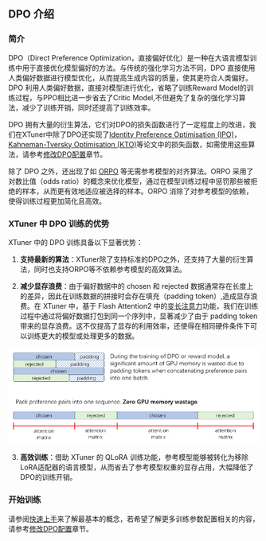## DPO 介绍

### 简介

DPO（Direct Preference Optimization，直接偏好优化）是一种在大语言模型训练中用于直接优化模型偏好的方法。与传统的强化学习方法不同，DPO 直接使用人类偏好数据进行模型优化，从而提高生成内容的质量，使其更符合人类偏好。DPO 利用人类偏好数据，直接对模型进行优化，省略了训练Reward Model的训练过程，与PPO相比进一步省去了Critic Model,不但避免了复杂的强化学习算法，减少了训练开销，同时还提高了训练效率。

DPO 拥有大量的衍生算法，它们对DPO的损失函数进行了一定程度上的改进，我们在XTuner中除了DPO还实现了[Identity Preference Optimisation (IPO)](https://huggingface.co/papers/2310.12036)，[Kahneman-Tversky Optimisation (KTO)](https://github.com/ContextualAI/HALOs)等论文中的损失函数，如需使用这些算法，请参考[修改DPO配置](./modify_settings.md)章节。

除了 DPO 之外，还出现了如 [ORPO](https://arxiv.org/abs/2403.07691) 等无需参考模型的对齐算法。ORPO 采用了对数比值（odds ratio）的概念来优化模型，通过在模型训练过程中惩罚那些被拒绝的样本，从而更有效地适应被选择的样本。ORPO 消除了对参考模型的依赖，使得训练过程更加简化且高效。

### XTuner 中 DPO 训练的优势

XTuner 中的 DPO 训练具备以下显著优势：

1. **支持最新的算法**：XTuner除了支持标准的DPO之外，还支持了大量的衍生算法，同时也支持ORPO等不依赖参考模型的高效算法。

2. **减少显存浪费**：由于偏好数据中的 chosen 和 rejected 数据通常存在长度上的差异，因此在训练数据的拼接时会存在填充（padding token）,造成显存浪费。在 XTuner 中，基于 Flash Attention2 中的[变长注意力](<>)功能，我们在训练过程中通过将偏好数据打包到同一个序列中，显著减少了由于 padding token 带来的显存浪费。这不仅提高了显存的利用效率，还使得在相同硬件条件下可以训练更大的模型或处理更多的数据。

![img](../reward_model/images/var_len_atten.png)

3. **高效训练**：借助 XTuner 的 QLoRA 训练功能，参考模型能够被转化为移除LoRA适配器的语言模型，从而省去了参考模型权重的显存占用，大幅降低了DPO的训练开销。

### 开始训练

请参阅[快速上手](./quick_start.md)来了解最基本的概念，若希望了解更多训练参数配置相关的内容，请参考[修改DPO配置](./modify_settings.md)章节。
